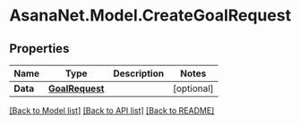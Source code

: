 # AsanaNet.Model.CreateGoalRequest

## Properties

Name | Type | Description | Notes
------------ | ------------- | ------------- | -------------
**Data** | [**GoalRequest**](GoalRequest.md) |  | [optional] 

[[Back to Model list]](../README.md#documentation-for-models) [[Back to API list]](../README.md#documentation-for-api-endpoints) [[Back to README]](../README.md)

